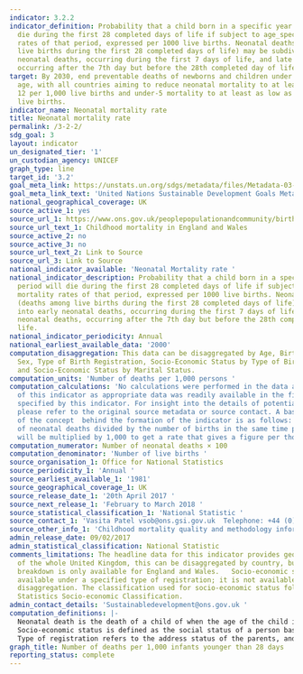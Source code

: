 ```yaml
---
indicator: 3.2.2
indicator_definition: Probability that a child born in a specific year or period will
  die during the first 28 completed days of life if subject to age_specific mortality
  rates of that period, expressed per 1000 live births. Neonatal deaths (deaths among
  live births during the first 28 completed days of life) may be subdivided into early
  neonatal deaths, occurring during the first 7 days of life, and late neonatal deaths,
  occurring after the 7th day but before the 28th completed day of life.
target: By 2030, end preventable deaths of newborns and children under 5 years of
  age, with all countries aiming to reduce neonatal mortality to at least as low as
  12 per 1,000 live births and under-5 mortality to at least as low as 25 per 1,000
  live births.
indicator_name: Neonatal mortality rate
title: Neonatal mortality rate
permalink: /3-2-2/
sdg_goal: 3
layout: indicator
un_designated_tier: '1'
un_custodian_agency: UNICEF
graph_type: line
target_id: '3.2'
goal_meta_link: https://unstats.un.org/sdgs/metadata/files/Metadata-03-02-02.pdf
goal_meta_link_text: 'United Nations Sustainable Development Goals Metadata: 3.2.2'
national_geographical_coverage: UK
source_active_1: yes
source_url_1: https://www.ons.gov.uk/peoplepopulationandcommunity/birthsdeathsandmarriages/deaths/datasets/childmortalitystatisticschildhoodinfantandperinatalchildhoodinfantandperinatalmortalityinenglandandwales
source_url_text_1: Childhood mortality in England and Wales
source_active_2: no
source_active_3: no
source_url_text_2: Link to Source
source_url_3: Link to Source
national_indicator_available: 'Neonatal Mortality rate '
national_indicator_description: Probability that a child born in a specific year or
  period will die during the first 28 completed days of life if subject to age-specific
  mortality rates of that period, expressed per 1000 live births. Neonatal deaths
  (deaths among live births during the first 28 completed days of life) may be subdivided
  into early neonatal deaths, occurring during the first 7 days of life, and late
  neonatal deaths, occurring after the 7th day but before the 28th completed day of
  life.
national_indicator_periodicity: Annual
national_earliest_available_data: '2000'
computation_disaggregation: This data can be disaggregated by Age, Birth Weight, Geography,
  Sex, Type of Birth Registration, Socio-Economic Status by Type of Birth Registration,
  and Socio-Economic Status by Marital Status.
computation_units: 'Number of deaths per 1,000 persons '
computation_calculations: 'No calculations were performed in the data acquisition
  of this indicator as appropriate data was readily available in the final format
  specified by this indicator. For insight into the details of potential calculations
  please refer to the original source metadata or source contact. A basic summary
  of the concept  behind the formation of the indicator is as follows:  The number
  of neonatal deaths divided by the number of births in the same time period and this
  will be multiplied by 1,000 to get a rate that gives a figure per thousand births. '
computation_numerator: Number of neonatal deaths × 100
computation_denominator: 'Number of live births '
source_organisation_1: Office for National Statistics
source_periodicity_1: 'Annual '
source_earliest_available_1: '1981'
source_geographical_coverage_1: UK
source_release_date_1: '20th April 2017 '
source_next_release_1: 'February to March 2018 '
source_statistical_classification_1: 'National Statistic '
source_contact_1: 'Vasita Patel vsob@ons.gsi.gov.uk  Telephone: +44 (0)1329 444110'
source_other_info_1: 'Childhood mortality quality and methodology information: https://www.ons.gov.uk/peoplepopulationandcommunity/birthsdeathsandmarriages/deaths/qmis/childmortalitystatisticsqmi'
admin_release_date: 09/02/2017
admin_statistical_classification: National Statistic
comments_limitations: The headline data for this indicator provides geographical coverage
  of the whole United Kingdom, this can be disaggregated by country, but a regional
  breakdown is only available for England and Wales.   Socio-economic status is only
  available under a specified type of registration; it is not available as a standalone
  disaggregation. The classification used for socio-economic status follows the National
  Statistics Socio-economic Classification.
admin_contact_details: 'Sustainabledevelopment@ons.gov.uk '
computation_definitions: |-
  Neonatal death is the death of a child of when the age of the child is under 28 days. Early neonatal death is under the age of 7 days, late neonatal is between 7 and 27 days, postnatal is between 28 days and 1 year and infant death is classified as under 1 year.
  Socio-economic status is defined as the social status of a person based on their occupation, income and education.
  Type of registration refers to the address status of the parents, and shows whether they are living together or separately.
graph_title: Number of deaths per 1,000 infants younger than 28 days
reporting_status: complete
---
```

